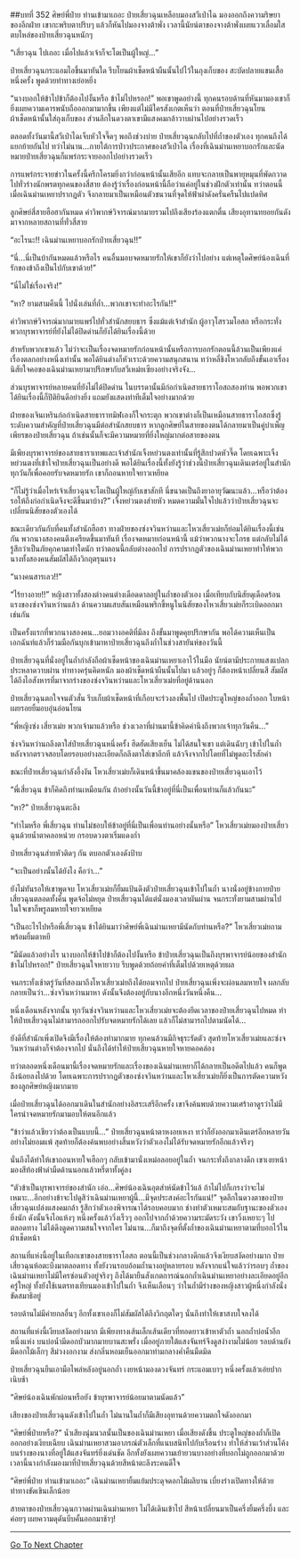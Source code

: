 ##บทที่ 352 ศิษย์พี่ป๋าย ท่านเข้ามาเถอะ
ป๋ายเสี่ยวฉุนเหลือบมองสวีเป่าไฉ มองออกถึงความริษยาของอีกฝ่าย เขากะพริบตาปริบๆ แล้วก็หันไปมองจางต้าพั่ง เวลานี้นัยน์ตาของจางต้าพั่งเผยแววเลื่อมใส ตบไหล่ของป๋ายเสี่ยวฉุนหนักๆ

“เสี่ยวฉุน ไปเถอะ เมื่อไปแล้วเจ้าก็จะโตเป็นผู้ใหญ่...”

ป๋ายเสี่ยวฉุนกระแอมไอขึ้นมาทันใด รีบโยนผ้าเช็ดหน้าผืนนั้นไปไว้ในถุงเก็บของ สะบัดปลายแขนเสื้อหนึ่งครั้ง พูดด้วยท่าทางเย่อหยิ่ง

“นางบอกให้ข้าไปข้าก็ต้องไปงั้นหรือ ข้าไม่ไปหรอก!” พอเขาพูดอย่างนี้ ทุกคนรอบด้านที่หันมามองเขาก็ยิ่งเผยความเคารพนับถือออกมามากขึ้น เพียงแต่ไม่มีใครสังเกตเห็นว่า ตอนที่ป๋ายเสี่ยวฉุนโยนผ้าเช็ดหน้านั้นใส่ถุงเก็บของ ส่วนลึกในดวงตาเขามีแสงคมกล้าวาบผ่านไปอย่างรวดเร็ว

ตลอดทั้งวันมานี้สวีเป่าไฉเจ็บหัวใจจี๊ดๆ พอถึงช่วงบ่าย ป๋ายเสี่ยวฉุนกลับไปที่ถ้ำของตัวเอง ทุกคนถึงได้แยกย้ายกันไป ทว่าไม่นาน...ภายใต้การป่าวประกาศของสวีเป่าไฉ เรื่องที่เฉินม่านเหยาบอกรักและนัดหมายป๋ายเสี่ยวฉุนก็แพร่กระจายออกไปอย่างรวดเร็ว

การแพร่กระจายข่าวในครั้งนี้ครึกโครมยิ่งกว่าก่อนหน้านั้นเสียอีก แทบจะกลายเป็นพายุหมุนที่พัดกวาดไปทั่วร่างนักพรตทุกคนของสี่สาย ต้องรู้ว่าเรื่องก่อนหน้านี้ถือว่าแค่อยู่ในช่วงฝักตัวเท่านั้น ทว่าตอนนี้เมื่อเฉินม่านเหยาปรากฏตัว จึงกลายมาเป็นเหมือนตัวชนวนที่จุดให้ฟ้าผ่าดังครั่นครืนไปแปดทิศ

ลูกศิษย์สี่สายฮือฮากันหมด คำวิพากษ์วิจารณ์มากมายรวมไปถึงเสียงร้องแตกตื่น เสียงอุทานทยอยกันดังมาจากหลายสถานที่ทั่วสี่สาย

“อะไรนะ!! เฉินม่านเหยาบอกรักป๋ายเสี่ยวฉุน!!”

“นี่...นี่เป็นบ้ากันหมดแล้วหรือไร คนอื่นมอบจดหมายรักให้เขาก็ยังว่าไปอย่าง แต่เหตุใดศิษย์น้องเฉินที่รักของข้าถึงเป็นไปกับเขาด้วย!”

“นี่ไม่ใช่เรื่องจริง!”

“หา? ยามสามคืนนี้ ไปนั่งเล่นที่ถ้ำ...พวกเขาจะทำอะไรกัน!!”

คำวิพากษ์วิจารณ์มากมายแพร่ไปทั่วสำนักสยบธาร ซึ่งแม้แต่เจ้าสำนัก ผู้อาวุโสรวมโอสถ หรือกระทั่งพวกบุรพาจารย์ที่ยังไม่ได้ปิดด่านก็ยังได้ยินเรื่องนี้ด้วย

สำหรับพวกเขาแล้ว ไม่ว่าจะเป็นเรื่องจดหมายรักก่อนหน้านั้นหรือการบอกรักตอนนี้ล้วนเป็นเพียงแค่เรื่องตลกอย่างหนึ่งเท่านั้น พอได้ยินต่างก็หัวเราะด้วยความสนุกสนาน ทว่าหลี่ชิงโหวกลับถึงขั้นเอาเรื่องนิสัยใจคอของเฉินม่านเหยามาปรึกษากับสวีเหม่ยเซียงอย่างจริงจัง...

ส่วนบุรพาจารย์หลายคนที่ยังไม่ได้ปิดด่าน ในบรรดานั้นมีก่อกำเนิดสายธาราโอสถสองท่าน พอพวกเขาได้ยินเรื่องนี้ก็ปิติยินดีอย่างยิ่ง แถมยังแสดงท่าทีเต็มใจอย่างมากด้วย

ฝ่ายของเจินเหรินก่อกำเนิดสายธาราทมิฬเองก็ใจกระตุก พวกเขาต่างก็เป็นเหมือนสายธาราโอสถซึ่งรู้ระดับความสำคัญที่ป๋ายเสี่ยวฉุนมีต่อสำนักสยบธาร หากลูกศิษย์ในสายของตนได้กลายมาเป็นคู่บำเพ็ญเพียรของป๋ายเสี่ยวฉุน ถ้าเช่นนั้นก็จะมีความหมายที่ยิ่งใหญ่มากต่อสายของตน

มีเพียงบุรพาจารย์ของสายธาราเทพและเจ้าสำนักเจิ้งหย่วนตงเท่านั้นที่รู้สึกปวดหัวจี๊ด โดยเฉพาะเจิ้งหย่วนตงที่เข้าใจป๋ายเสี่ยวฉุนเป็นอย่างดี พอได้ยินเรื่องนี้ทั้งยังรู้ว่าช่วงนี้ป๋ายเสี่ยวฉุนเดินเตร่อยู่ในสำนักทุกวันก็เพื่อคอยรับจดหมายรัก เขาก็ถอนหายใจยาวเหยียด

“ก็ไม่รู้ว่าเมื่อไหร่เจ้าเสี่ยวฉุนจะโตเป็นผู้ใหญ่กับเขาสักที นี่ขนาดเป็นถึงยาอายุวัฒนะแล้ว...หรือว่าต้องรอให้ถึงก่อกำเนิดจึงจะดีขึ้นมาบ้าง?” เจิ้งหย่วนตงส่ายหัว หมดความมั่นใจไปแล้วว่าป๋ายเสี่ยวฉุนจะเปลี่ยนนิสัยของตัวเองได้

ขณะเดียวกันกับที่คนทั้งสำนักฮือฮา ทางฝ่ายของซ่งจวินหว่านและโหวเสี่ยวเม่ยก็ย่อมได้ยินเรื่องนี้เช่นกัน พวกนางสองคนตึงเครียดขึ้นมาทันที เรื่องจดหมายก่อนหน้านี้ แม้ว่าพวกนางจะโกรธ แต่กลับไม่ได้รู้สึกว่าเป็นภัยคุกคามเท่าใดนัก ทว่าตอนนี้กลับต่างออกไป การปรากฏตัวของเฉินม่านเหยาทำให้พวกนางทั้งสองคนสัมผัสได้ถึงวิกฤตรุนแรง

“นางคนสารเลว!!”

“ไร้ยางอาย!!” หญิงสาวทั้งสองต่างคนต่างเดือดดาลอยู่ในถ้ำของตัวเอง เมื่อเทียบกับนิสัยดุเดือดร้อนแรงของซ่งจวินหว่านแล้ว ด้านความแสบสันเหมือนพริกขี้หนูในนิสัยของโหวเสี่ยวเม่ยก็ระเบิดออกมาเช่นกัน

เป็นครั้งแรกที่พวกนางสองคน...ยอมวางอคติที่มีลง ถึงขั้นมาพูดคุยปรึกษากัน พอได้ความเห็นเป็นเอกฉันท์แล้วก็ร่วมมือกันบุกเข้ามาหาป๋ายเสี่ยวฉุนถึงถ้ำในช่วงสายันห์ของวันนี้

ป๋ายเสี่ยวฉุนที่นั่งอยู่ในถ้ำกำลังถือผ้าเช็ดหน้าของเฉินม่านเหยาเอาไว้ในมือ นัยน์ตามีประกายแสงแปลกประหลาดวาบผ่าน ท่าทางครุ่นคิดหนัก มองผ้าเช็ดหน้าผืนนั้นไปมา แล้วอยู่ๆ ก็ต้องหน้าเปลี่ยนสี สัมผัสได้ถึงไอสังหารที่มาจากร่างของซ่งจวินหว่านและโหวเสี่ยวเม่ยที่อยู่ด้านนอก

ป๋ายเสี่ยวฉุนตกใจจนตัวสั่น รีบเก็บผ้าเช็ดหน้าที่เกือบจะร่วงลงพื้นไป เปิดประตูใหญ่ของถ้ำออก ใบหน้าเผยรอยยิ้มอบอุ่นอ่อนโยน

“พี่หญิงซ่ง เสี่ยวเม่ย พวกเจ้ามาแล้วหรือ ช่วงเวลาที่ผ่านมานี้ข้าคิดคำนึงถึงพวกเจ้าทุกวันคืน...”

ซ่งจวินหว่านถลึงตาใส่ป๋ายเสี่ยวฉุนหนึ่งครั้ง ฮึดฮัดเสียงเย็น ไม่ได้สนใจเขา แต่เดินฉับๆ เข้าไปในถ้ำ หลังจากตรวจสอบโดยรอบอย่างละเอียดก็ถลึงตาใส่เขาอีกที แล้วจึงจากไปโดยที่ไม่พูดอะไรสักคำ

ขณะที่ป๋ายเสี่ยวฉุนกำลังอึ้งงัน โหวเสี่ยวเม่ยก็เดินหน้าขึ้นมาคล้องแขนของป๋ายเสี่ยวฉุนเอาไว้

“พี่เสี่ยวฉุน ข้าก็คิดถึงท่านเหมือนกัน ถ้าอย่างนั้นวันนี้ข้าอยู่ที่นี่เป็นเพื่อนท่านก็แล้วกันนะ”

“หา?” ป๋ายเสี่ยวฉุนตะลึง

“ทำไมหรือ พี่เสี่ยวฉุน ท่านไม่ชอบให้ข้าอยู่ที่นี่เป็นเพื่อนท่านอย่างนั้นหรือ” โหวเสี่ยวเม่ยมองป๋ายเสี่ยวฉุนด้วยน้ำตาคลอหน่วย กรอบดวงตาเริ่มแดงก่ำ

ป๋ายเสี่ยวฉุนส่ายหัวติดๆ กัน ตบอกตัวเองดังป้าบ

“จะเป็นอย่างนั้นได้ยังไง คือว่า...”

ยังไม่ทันรอให้เขาพูดจบ โหวเสี่ยวเม่ยก็ยิ้มแป้นดึงตัวป๋ายเสี่ยวฉุนเข้าไปในถ้ำ นางนั่งอยู่ข้างกายป๋ายเสี่ยวฉุนตลอดทั้งคืน พูดจ้อไม่หยุด ป๋ายเสี่ยวฉุนได้แต่นั่งมองเวลาผันผ่าน จนกระทั่งยามสามผ่านไป ในใจเขาก็พรูลมหายใจยาวเหยียด

“เป็นอะไรไปหรือพี่เสี่ยวฉุน ข้าได้ยินมาว่าศิษย์พี่เฉินม่านเหยามีนัดกับท่านหรือ?” โหวเสี่ยวเม่ยถามพร้อมยิ้มตาหยี

“มีนัดแล้วอย่างไร นางบอกให้ข้าไปข้าก็ต้องไปงั้นหรือ ข้าป๋ายเสี่ยวฉุนเป็นถึงบุรพาจารย์น้อยของสำนัก ข้าไม่ไปหรอก!” ป๋ายเสี่ยวฉุนใจหายวาบ รีบพูดด้วยถ้อยคำที่เต็มไปด้วยเหตุด้วยผล

จนกระทั่งเช้าตรู่วันที่สองมาถึงโหวเสี่ยวเม่ยถึงได้ยอมจากไป ป๋ายเสี่ยวฉุนเพิ่งจะผ่อนลมหายใจ ผลกลับกลายเป็นว่า...ซ่งจวินหว่านมาหา ดังนั้นจึงต้องอยู่กับนางอีกหนึ่งวันหนึ่งคืน...

หนึ่งเดือนหลังจากนั้น ทุกวันซ่งจวินหว่านและโหวเสี่ยวเม่ยจะต้องยึดเวลาของป๋ายเสี่ยวฉุนไปหมด ทำให้ป๋ายเสี่ยวฉุนไม่สามารถออกไปรับจดหมายรักได้เลย แล้วก็ไม่สามารถไปตามนัดได้...

ยังดีที่สำนักเพิ่งเปิดจึงมีเรื่องให้ต้องทำมากมาย ทุกคนล้วนมีกิจธุระรัดตัว สุดท้ายโหวเสี่ยวเม่ยและซ่งจวินหว่านต่างก็จำต้องจากไป นั่นถึงได้ทำให้ป๋ายเสี่ยวฉุนหายใจหายคอคล่อง

ทว่าตลอดหนึ่งเดือนมานี้เรื่องจดหมายรักและเรื่องของเฉินม่านเหยาก็ได้กลายเป็นอดีตไปแล้ว คนก็พูดถึงน้อยลงไปด้วย โดยเฉพาะการปรากฏตัวของซ่งจวินหว่านและโหวเสี่ยวเม่ยก็ยิ่งเป็นการตัดความหวังของลูกศิษย์หญิงมากมาย

เมื่อป๋ายเสี่ยวฉุนได้ออกมาเดินในสำนักอย่างอิสระเสรีอีกครั้ง เขาจึงค้นพบด้วยความเศร้าอาดูรว่าไม่มีใครนำจดหมายรักมามอบให้ตนอีกแล้ว

“ข้าว่าแล้วเชียวว่าต้องเป็นแบบนี้...” ป๋ายเสี่ยวฉุนหน้าตาหงอยเหงา ทว่าก็ยังออกมาเดินเตร่อีกหลายวันอย่างไม่ยอมแพ้ สุดท้ายก็ต้องค้นพบอย่างสิ้นหวังว่าตัวเองไม่ได้รับจดหมายรักอีกแล้วจริงๆ

นั่นถึงได้ทำให้เขาถอนหายใจเฮือกๆ กลับเข้ามานั่งเหม่อลอยอยู่ในถ้ำ จนกระทั่งถึงกลางดึก เขาเงยหน้ามองสีท้องฟ้าดำมืดด้านนอกแล้วหรี่ตาทั้งคู่ลง

“ตัวข้าเป็นบุรพาจารย์ของสำนัก เอ่อ...ศิษย์น้องเฉินอุตส่าห์นัดข้าไว้แล้ ถ้าไม่ไปก็เกรงว่าจะไม่เหมาะ...อีกอย่างข้าจะไปดูสิว่าเฉินม่านเหยาผู้นี้...มีจุดประสงค์อะไรกันแน่!” จุดลึกในดวงตาของป๋ายเสี่ยวฉุนเปล่งแสงคมกล้า รู้สึกว่าตัวเองพิจารณาได้รอบคอบมาก ช่างทำตัวเหมาะสมกับฐานะของตัวเองยิ่งนัก ดังนั้นจึงไอแห้งๆ หนึ่งครั้งแล้ววิ่งเร็วๆ ออกไปจากถ้ำด้วยความระมัดระวัง เขาวิ่งเหยาะๆ ไปตลอดทาง ไม่ได้ดึงดูดความสนใจจากใคร ไม่นาน...ก็มาถึงจุดที่ตั้งถ้ำของเฉินม่านเหยาตามที่บอกไว้ในผ้าเช็ดหน้า

สถานที่แห่งนี้อยู่ในเทือกเขาของสายธาราโอสถ ตอนนี้เป็นช่วงกลางดึกแล้วจึงเงียบสงัดอย่างมาก ป๋ายเสี่ยวฉุนห้อตะบึงมาตลอดทาง ทั้งยังวนรอบอ้อมถ้ำนางอยู่หลายรอบ หลังจากแน่ใจแล้วว่ารอบๆ ถ้ำของเฉินม่านเหยาไม่มีใครซ่อนตัวอยู่จริงๆ ถึงได้มายืนสังเกตการณ์นอกถ้ำเฉินม่านเหยาอย่างละเอียดอยู่อีกครู่ใหญ่ ทั้งยังใช้เนตรทงเทียนมองเข้าไปในถ้ำ จึงเห็นเลือนๆ ว่าในถ้ำมีร่างของหญิงสาวผู้หนึ่งกำลังนั่งขัดสมาธิอยู่

รอบด้านไม่มีค่ายกลอื่นๆ อีกทั้งเขาเองก็ไม่สัมผัสได้ถึงวิกฤตใดๆ นั่นถึงทำให้เขาสงบใจลงได้

สถานที่แห่งนี้เงียบสงัดอย่างมาก มีเพียงทางเส้นเล็กเส้นเดียวที่ทอดยาวเข้าหาตัวถ้ำ นอกถ้ำบ่อน้ำอีกหนึ่งแห่ง บนบ่อน้ำมีดอกบัวมากมายบานสะพรั่ง เมื่ออยู่ภายใต้แสงจันทร์จึงดูสง่างามไม่น้อย รอบด้านยังมีดอกไม้เล็กๆ สีม่วงงอกงาม ส่งกลิ่นหอมเย็นออกมาท่ามกลางค่ำคืนมืดมิด

ป๋ายเสี่ยวฉุนยืนเอามือไพล่หลังอยู่นอกถ้ำ เงยหน้ามองดวงจันทร์ กระแอมเบาๆ หนึ่งครั้งแล้วเอ่ยปากเนิบช้า

“ศิษย์น้องเฉินพักผ่อนหรือยัง ข้าบุรพาจารย์น้อยมาตามนัดแล้ว”

เสียงของป๋ายเสี่ยวฉุนดังเข้าไปในถ้ำ ไม่นานในถ้ำก็มีเสียงอุทานด้วยความตกใจดังออกมา

“ศิษย์พี่ป๋ายหรือ?” น้ำเสียงนุ่มนวลนั้นเป็นของเฉินม่านเหยา เมื่อเสียงดังขึ้น ประตูใหญ่ของถ้ำก็เปิดออกอย่างเงียบเฉียบ เฉินม่านเหยาสวมอาภรณ์ตัวเล็กที่แนบสนิทไปกับเรือนร่าง ทำให้ส่วนเว้าส่วนโค้งบนร่างของนางที่อยู่ใต้แสงจันทร์ยิ่งเด่นชัด อีกทั้งยังเผยความเย้ายวนบางอย่างที่บอกไม่ถูกออกมาด้วย เวลานี้นางกำลังมองมาที่ป๋ายเสี่ยวฉุนด้วยสีหน้าตะลึงระคนดีใจ

“ศิษย์พี่ป๋าย ท่านเข้ามาเถอะ” เฉินม่านเหยายิ้มแย้มประดุจดอกไม้ผลิบาน เบี่ยงร่างเปิดทางให้ด้วยท่าทางขัดเขินเล็กน้อย

สายตาของป๋ายเสี่ยวฉุนกวาดผ่านเฉินม่านเหยา ไม่ได้เดินเข้าไป สีหน้าเปลี่ยนมาเป็นครึ่งยิ้มครึ่งบึ้ง และค่อยๆ เผยความดุดันบีบคั้นออกมาช้าๆ!


------


[Go To Next Chapter]( ./27.md)
